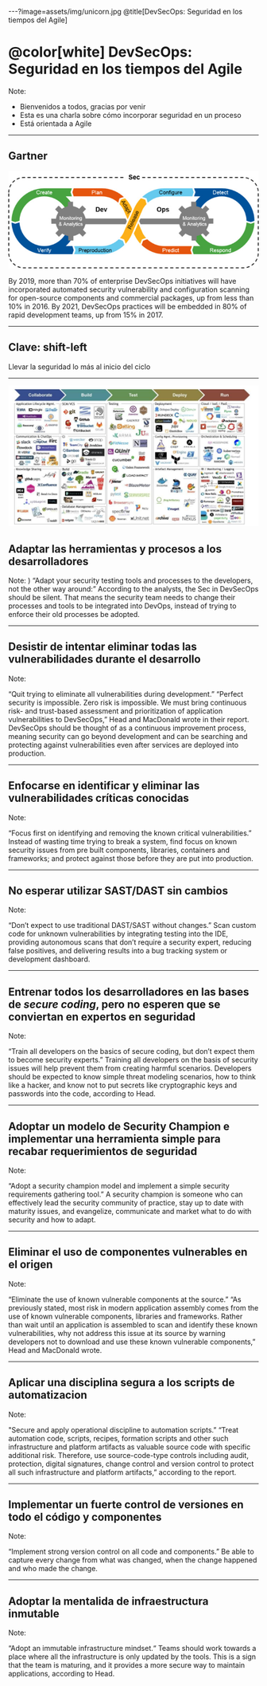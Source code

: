 ---?image=assets/img/unicorn.jpg
@title[DevSecOps: Seguridad en los tiempos del Agile]

# @color[white] DevSecOps: Seguridad en los tiempos del Agile

Note: 

- Bienvenidos a todos, gracias por venir
- Esta es una charla sobre cómo incorporar seguridad en un proceso
- Está orientada a Agile

---

## Gartner

![DevSecOps by gartner](assets/img/devsecops-gartner.jpg)

By 2019, more than 70% of enterprise DevSecOps initiatives will have incorporated automated security vulnerability and configuration scanning for open-source components and commercial packages, up from less than 10% in 2016. By 2021, DevSecOps practices will be embedded in 80% of rapid development teams, up from 15% in 2017.

--- 

## Clave: shift-left

Llevar la seguridad lo más al inicio del ciclo

---

![DevOps toolset](assets/img/devops-tools.jpg)

## Adaptar las herramientas y procesos a los desarrolladores

Note: 
)
“Adapt your security testing tools and processes to the developers, not the other way around:” According to the analysts, the Sec in DevSecOps should be silent. That means the security team needs to change their processes and tools to be integrated into DevOps, instead of trying to enforce their old processes be adopted.

---

## Desistir de intentar eliminar todas las vulnerabilidades durante el desarrollo

Note: 

“Quit trying to eliminate all vulnerabilities during development.” “Perfect security is impossible. Zero risk is impossible. We must bring continuous risk- and trust-based assessment and prioritization of application vulnerabilities to DevSecOps,” Head and MacDonald wrote in their report. DevSecOps should be thought of as a continuous improvement process, meaning security can go beyond development and can be searching and protecting against vulnerabilities even after services are deployed into production.

---

## Enfocarse en identificar y eliminar las vulnerabilidades críticas conocidas

Note: 

“Focus first on identifying and removing the known critical vulnerabilities.” Instead of wasting time trying to break a system, find focus on known security issues from pre built components, libraries, containers and frameworks; and protect against those before they are put into production.

---

## No esperar utilizar SAST/DAST sin cambios

Note: 

“Don’t expect to use traditional DAST/SAST without changes.” Scan custom code for unknown vulnerabilities by integrating testing into the IDE, providing autonomous scans that don’t require a security expert, reducing false positives, and delivering results into a bug tracking system or development dashboard.

---

## Entrenar todos los desarrolladores en las bases de *secure coding*, pero no esperen que se conviertan en expertos en seguridad

Note: 

“Train all developers on the basics of secure coding, but don’t expect them to become security experts.” Training all developers on the basis of security issues will help prevent them from creating harmful scenarios. Developers should be expected to know simple threat modeling scenarios, how to think like a hacker, and know not to put secrets like cryptographic keys and passwords into the code, according to Head.  

---

## Adoptar un modelo de Security Champion e implementar una herramienta simple para recabar requerimientos de seguridad

Note: 

“Adopt a security champion model and implement a simple security requirements gathering tool.” A security champion is someone who can effectively lead the security community of practice, stay up to date with maturity issues, and evangelize, communicate and market what to do with security and how to adapt.

---

## Eliminar el uso de componentes vulnerables en el origen

Note: 

“Eliminate the use of known vulnerable components at the source.” “As previously stated, most risk in modern application assembly comes from the use of known vulnerable components, libraries and frameworks. Rather than wait until an application is assembled to scan and identify these known vulnerabilities, why not address this issue at its source by warning developers not to download and use these known vulnerable components,” Head and MacDonald wrote.

---

## Aplicar una disciplina segura a los scripts de automatizacion

Note: 

"Secure and apply operational discipline to automation scripts.” “Treat automation code, scripts, recipes, formation scripts and other such infrastructure and platform artifacts as valuable source code with specific additional risk. Therefore, use source-code-type controls including audit, protection, digital signatures, change control and version control to protect all such infrastructure and platform artifacts,” according to the report.


---

## Implementar un fuerte control de versiones en todo el código y componentes

Note: 

“Implement strong version control on all code and components.” Be able to capture every change from what was changed, when the change happened and who made the change.

---

## Adoptar la mentalida de infraestructura inmutable

Note: 

“Adopt an immutable infrastructure mindset.“ Teams should work towards a place where all the infrastructure is only updated by the tools. This is a sign that the team is maturing, and it provides a more secure way to maintain applications, according to Head.


